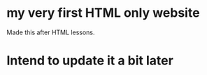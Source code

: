 # my very first HTML only website

Made this after HTML lessons.

# Intend to update it a bit later
